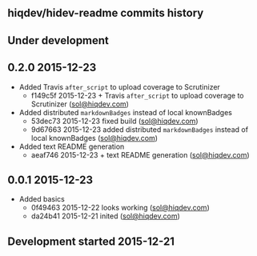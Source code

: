 hiqdev/hidev-readme commits history
-----------------------------------

## Under development


## 0.2.0 2015-12-23

- Added Travis `after_script` to upload coverage to Scrutinizer
    - f149c5f 2015-12-23 + Travis `after_script` to upload coverage to Scrutinizer (sol@hiqdev.com)
- Added distributed `markdownBadges` instead of local knownBadges
    - 53dec73 2015-12-23 fixed build (sol@hiqdev.com)
    - 9d67663 2015-12-23 added distributed `markdownBadges` instead of local knownBadges (sol@hiqdev.com)
- Added text README generation
    - aeaf746 2015-12-23 + text README generation (sol@hiqdev.com)

## 0.0.1 2015-12-23

- Added basics
    - 0f49463 2015-12-22 looks working (sol@hiqdev.com)
    - da24b41 2015-12-21 inited (sol@hiqdev.com)

## Development started 2015-12-21

